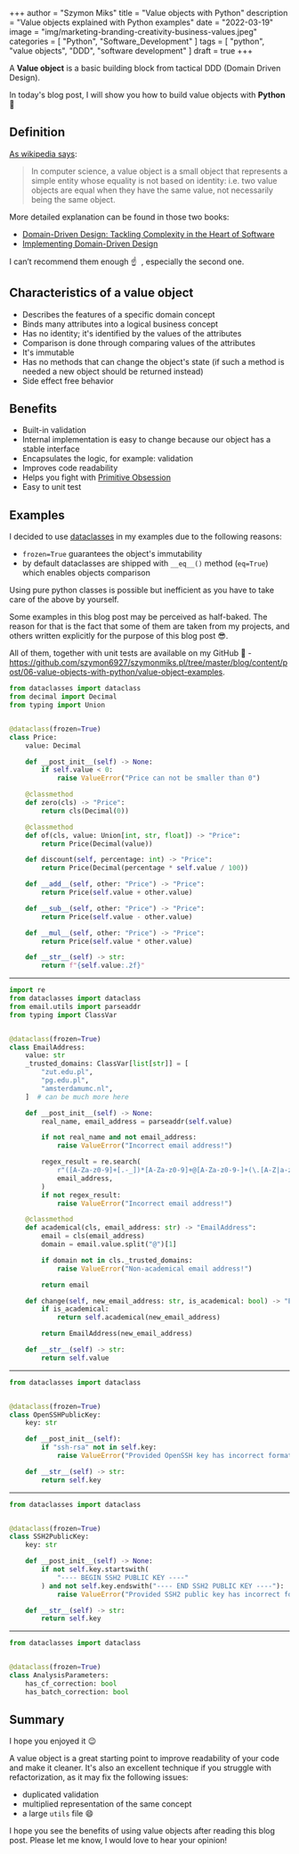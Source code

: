 +++
author = "Szymon Miks"
title = "Value objects with Python"
description = "Value objects explained with Python examples"
date = "2022-03-19"
image = "img/marketing-branding-creativity-business-values.jpeg"
categories = [
     "Python", "Software_Development"
]
tags = [
    "python", "value objects", "DDD", "software development"
]
draft = true
+++

A **Value object** is a basic building block from tactical DDD (Domain Driven Design).

In today's blog post, I will show you how to build value objects with **Python** :snake:

## Definition

[As wikipedia says](https://en.wikipedia.org/wiki/Value_object):
> In computer science, a value object is a small object that represents a simple entity whose equality is not based on identity: i.e. two value objects are equal when they have the same value, not necessarily being the same object.

More detailed explanation can be found in those two books:
- [Domain-Driven Design: Tackling Complexity in the Heart of Software](https://www.amazon.com/Domain-Driven-Design-Tackling-Complexity-Software/dp/0321125215/)
- [Implementing Domain-Driven Design](https://www.amazon.com/Implementing-Domain-Driven-Design-Vaughn-Vernon/dp/0321834577)

I can’t recommend them enough :point_up: &nbsp;, especially the second one.


## Characteristics of a value object
- Describes the features of a specific domain concept
- Binds many attributes into a logical business concept
- Has no identity; it's identified by the values of the attributes
- Comparison is done through comparing values of the attributes
- It's immutable
- Has no methods that can change the object's state (if such a method is needed a new object should be returned instead)
- Side effect free behavior


## Benefits
- Built-in validation
- Internal implementation is easy to change because our object has a stable interface
- Encapsulates the logic, for example: validation
- Improves code readability
- Helps you fight with [Primitive Obsession](https://refactoring.guru/smells/primitive-obsession)
- Easy to unit test

## Examples

I decided to use [dataclasses](https://docs.python.org/3/library/dataclasses.html) in my examples due to the following reasons:
- `frozen=True` guarantees the object's immutability
- by default dataclasses are shipped with `__eq__()` method (`eq=True`) which enables objects comparison 

Using pure python classes is possible but inefficient as you have to take care of the above by yourself.

Some examples in this blog post may be perceived as half-baked. The reason for that is the fact that 
some of them are taken from my projects, and others written explicitly for the purpose of this blog post :sunglasses:.

All of them, together with unit tests are available on my 
GitHub :rocket: - https://github.com/szymon6927/szymonmiks.pl/tree/master/blog/content/post/06-value-objects-with-python/value-object-examples.

```python
from dataclasses import dataclass
from decimal import Decimal
from typing import Union


@dataclass(frozen=True)
class Price:
    value: Decimal

    def __post_init__(self) -> None:
        if self.value < 0:
            raise ValueError("Price can not be smaller than 0")

    @classmethod
    def zero(cls) -> "Price":
        return cls(Decimal(0))

    @classmethod
    def of(cls, value: Union[int, str, float]) -> "Price":
        return Price(Decimal(value))

    def discount(self, percentage: int) -> "Price":
        return Price(Decimal(percentage * self.value / 100))

    def __add__(self, other: "Price") -> "Price":
        return Price(self.value + other.value)

    def __sub__(self, other: "Price") -> "Price":
        return Price(self.value - other.value)

    def __mul__(self, other: "Price") -> "Price":
        return Price(self.value * other.value)

    def __str__(self) -> str:
        return f"{self.value:.2f}"

```

---

```python
import re
from dataclasses import dataclass
from email.utils import parseaddr
from typing import ClassVar


@dataclass(frozen=True)
class EmailAddress:
    value: str
    _trusted_domains: ClassVar[list[str]] = [
        "zut.edu.pl",
        "pg.edu.pl",
        "amsterdamumc.nl",
    ]  # can be much more here

    def __post_init__(self) -> None:
        real_name, email_address = parseaddr(self.value)

        if not real_name and not email_address:
            raise ValueError("Incorrect email address!")

        regex_result = re.search(
            r"([A-Za-z0-9]+[.-_])*[A-Za-z0-9]+@[A-Za-z0-9-]+(\.[A-Z|a-z]{2,})+",
            email_address,
        )
        if not regex_result:
            raise ValueError("Incorrect email address!")

    @classmethod
    def academical(cls, email_address: str) -> "EmailAddress":
        email = cls(email_address)
        domain = email.value.split("@")[1]

        if domain not in cls._trusted_domains:
            raise ValueError("Non-academical email address!")

        return email

    def change(self, new_email_address: str, is_academical: bool) -> "EmailAddress":
        if is_academical:
            return self.academical(new_email_address)

        return EmailAddress(new_email_address)

    def __str__(self) -> str:
        return self.value

```

---

```python
from dataclasses import dataclass


@dataclass(frozen=True)
class OpenSSHPublicKey:
    key: str

    def __post_init__(self):
        if "ssh-rsa" not in self.key:
            raise ValueError("Provided OpenSSH key has incorrect format!")

    def __str__(self) -> str:
        return self.key

```

---

```python
from dataclasses import dataclass


@dataclass(frozen=True)
class SSH2PublicKey:
    key: str

    def __post_init__(self) -> None:
        if not self.key.startswith(
            "---- BEGIN SSH2 PUBLIC KEY ----"
        ) and not self.key.endswith("---- END SSH2 PUBLIC KEY ----"):
            raise ValueError("Provided SSH2 public key has incorrect format!")

    def __str__(self) -> str:
        return self.key

```

---

```python
from dataclasses import dataclass


@dataclass(frozen=True)
class AnalysisParameters:
    has_cf_correction: bool
    has_batch_correction: bool

```

## Summary

I hope you enjoyed it :wink:

A value object is a great starting point to improve readability of your code and make it cleaner.
It's also an excellent technique if you struggle with refactorization, as it may fix the following issues:
- duplicated validation
- multiplied representation of the same concept
- a large `utils` file :smile: 

I hope you see the benefits of using value objects after reading this blog post. 
Please let me know, I would love to hear your opinion!
